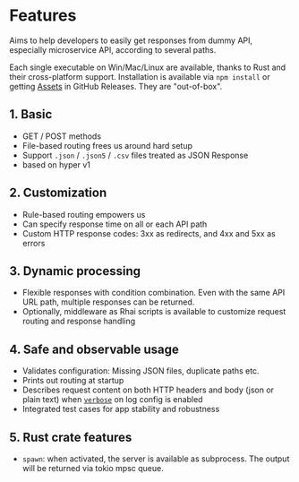 # Features

Aims to help developers to easily get responses from dummy API, especially microservice API, according to several paths.

Each single executable on Win/Mac/Linux are available, thanks to Rust and their cross-platform support. Installation is available via `npm install` or getting [Assets](https://github.com/apimokka/apimock-rs/releases/latest) in GitHub Releases. They are "out-of-box".

## 1. Basic

- GET / POST methods
- File-based routing frees us around hard setup
- Support `.json` / `.json5` / `.csv` files treated as JSON Response
- based on hyper v1

## 2. Customization

- Rule-based routing empowers us
- Can specify response time on all or each API path
- Custom HTTP response codes: 3xx as redirects, and 4xx and 5xx as errors

## 3. Dynamic processing

- Flexible responses with condition combination. Even with the same API URL path, multiple responses can be returned.
- Optionally, middleware as Rhai scripts is available to customize request routing and response handling

## 4. Safe and observable usage

- Validates configuration: Missing JSON files, duplicate paths etc.
- Prints out routing at startup
- Describes request content on both HTTP headers and body (json or plain text) when [`verbose`](docs/CONFIGURE.md#generalverbose) on log config is enabled
- Integrated test cases for app stability and robustness

## 5. Rust crate features

- `spawn`: when activated, the server is available as subprocess. The output will be returned via tokio mpsc queue.
